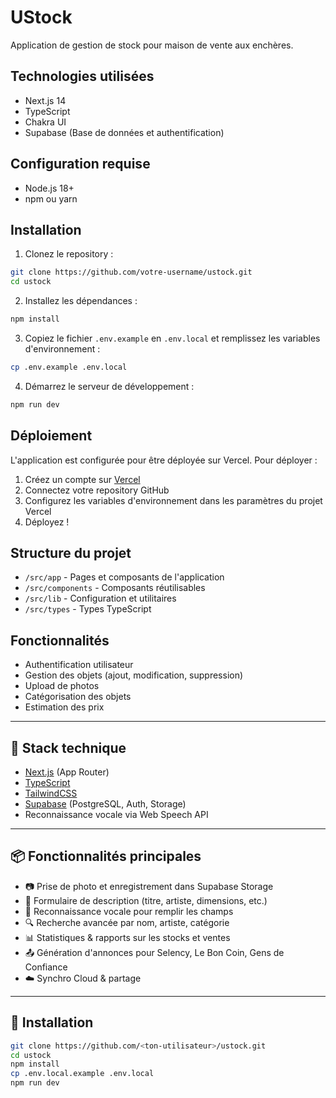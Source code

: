 # UStock

Application de gestion de stock pour maison de vente aux enchères.

## Technologies utilisées

- Next.js 14
- TypeScript
- Chakra UI
- Supabase (Base de données et authentification)

## Configuration requise

- Node.js 18+
- npm ou yarn

## Installation

1. Clonez le repository :
```bash
git clone https://github.com/votre-username/ustock.git
cd ustock
```

2. Installez les dépendances :
```bash
npm install
```

3. Copiez le fichier `.env.example` en `.env.local` et remplissez les variables d'environnement :
```bash
cp .env.example .env.local
```

4. Démarrez le serveur de développement :
```bash
npm run dev
```

## Déploiement

L'application est configurée pour être déployée sur Vercel. Pour déployer :

1. Créez un compte sur [Vercel](https://vercel.com)
2. Connectez votre repository GitHub
3. Configurez les variables d'environnement dans les paramètres du projet Vercel
4. Déployez !

## Structure du projet

- `/src/app` - Pages et composants de l'application
- `/src/components` - Composants réutilisables
- `/src/lib` - Configuration et utilitaires
- `/src/types` - Types TypeScript

## Fonctionnalités

- Authentification utilisateur
- Gestion des objets (ajout, modification, suppression)
- Upload de photos
- Catégorisation des objets
- Estimation des prix

---

## 🚀 Stack technique

- [Next.js](https://nextjs.org/) (App Router)
- [TypeScript](https://www.typescriptlang.org/)
- [TailwindCSS](https://tailwindcss.com/)
- [Supabase](https://supabase.com/) (PostgreSQL, Auth, Storage)
- Reconnaissance vocale via Web Speech API

---

## 📦 Fonctionnalités principales

- 📷 Prise de photo et enregistrement dans Supabase Storage
- 📝 Formulaire de description (titre, artiste, dimensions, etc.)
- 🎤 Reconnaissance vocale pour remplir les champs
- 🔍 Recherche avancée par nom, artiste, catégorie
- 📊 Statistiques & rapports sur les stocks et ventes
- 📤 Génération d'annonces pour Selency, Le Bon Coin, Gens de Confiance
- ☁️ Synchro Cloud & partage

---

## 🔧 Installation

```bash
git clone https://github.com/<ton-utilisateur>/ustock.git
cd ustock
npm install
cp .env.local.example .env.local
npm run dev
